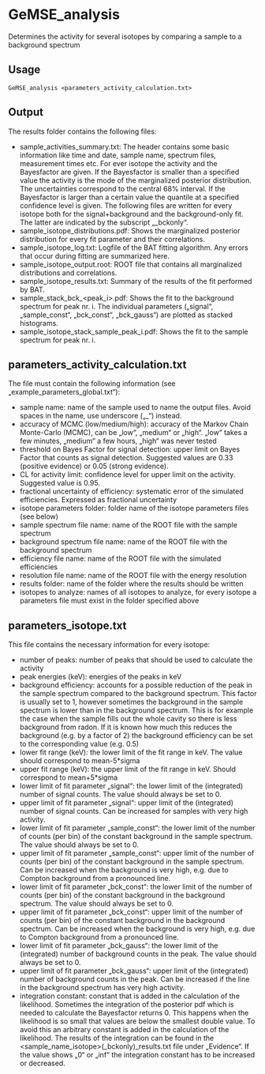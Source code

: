 GeMSE_analysis
======
Determines the activity for several isotopes by comparing a sample to a background spectrum
## Usage
```
GeMSE_analysis <parameters_activity_calculation.txt>
```
## Output
The results folder contains the following files:
* sample_activities_summary.txt: The header contains some basic information like time and date, sample name, spectrum files, measurement times etc. For ever isotope the activity and the Bayesfactor are given. If the Bayesfactor is smaller than a specified value the activity is the mode of the marginalized posterior distribution. The uncertainties correspond to the central 68% interval. If the Bayesfactor is larger than a certain value the quantile at a specified confidence level is given.
The following files are written for every isotope both for the signal+background and the background-only fit. The latter are indicated by the subscript „_bckonly“.
* sample_isotope_distributions.pdf: Shows the marginalized posterior distribution for every fit parameter and their correlations.
* sample_isotope_log.txt: Logfile of the BAT fitting algorithm. Any errors that occur during fitting are summarized here.
* sample_isotope_output.root: ROOT file that contains all marginalized distributions and correlations.
* sample_isotope_results.txt: Summary of the results of the fit performed by BAT. 
* sample_stack_bck_<peak_i>.pdf: Shows the fit to the background spectrum for peak nr. i. The individual parameters („signal“, „sample_const“, „bck_const“, „bck_gauss“) are plotted as stacked histograms.
* sample_isotope_stack_sample_peak_i.pdf: Shows the fit to the sample spectrum for peak nr. i.

## parameters_activity_calculation.txt
The file must contain the following information (see „example_parameters_global.txt“):
* sample name: name of the sample used to name the output files. Avoid spaces in the name, use underscore („_“) instead.
* accuracy of MCMC (low/medium/high): accuracy of the Markov Chain Monte-Carlo (MCMC), can be „low“, „medium“ or „high“. „low“ takes a few minutes, „medium“ a few hours, „high“ was never tested
* threshold on Bayes Factor for signal detection: upper limit on Bayes Factor that counts as signal detection. Suggested values are 0.33 (positive evidence) or 0.05 (strong evidence).
* CL for activity limit: confidence level for upper limit on the activity. Suggested value is 0.95.
* fractional uncertainty of efficiency: systematic error of the simulated efficiencies. Expressed as fractional uncertainty
* isotope parameters folder: folder name of the isotope parameters files (see below)
* sample spectrum file name: name of the ROOT file with the sample spectrum
* background spectrum file name: name of the ROOT file with the background spectrum
* efficiency file name: name of the ROOT file with the simulated efficiencies
* resolution file name: name of the ROOT file with the energy resolution
* results folder: name of the folder where the results should be written
* isotopes to analyze: names of all isotopes to analyze, for every isotope a parameters file must exist in the folder specified above

## parameters_isotope.txt
This file contains the necessary information for every isotope:

* number of peaks: number of peaks that should be used to calculate the activity
* peak energies (keV): energies of the peaks in keV
* background efficiency: accounts for a possible reduction of the peak in the sample spectrum compared to the background spectrum. This factor is usually set to 1, however sometimes the background in the sample spectrum is lower than in the background spectrum. This is for example the case when the sample fills out the whole cavity so there is less background from radon. If it is known how much this reduces the background (e.g. by a factor of 2) the background efficiency can be set to the corresponding value (e.g. 0.5)
* lower fit range (keV): the lower limit of the fit range in keV. The value should correspond to mean-5*sigma
* upper fit range (keV): the upper limit of the fit range in keV. Should correspond to mean+5*sigma
* lower limit of fit parameter „signal“: the lower limit of the (integrated) number of signal counts. The value should always be set to 0.
* upper limit of fit parameter „signal“: upper limit of the (integrated) number of signal counts. Can be increased for samples with very high activity.
* lower limit of fit parameter „sample_const“: the lower limit of the number of counts (per bin) of the constant background in the sample spectrum. The value should always be set to 0. 
* upper limit of fit parameter „sample_const“: upper limit of the number of counts (per bin) of the constant background in the sample spectrum. Can be increased when the background is very high, e.g. due to Compton background from a pronounced line.
* lower limit of fit parameter „bck_const“: the lower limit of the number of counts (per bin) of the constant background in the background spectrum. The value should always be set to 0. 
* upper limit of fit parameter „bck_const“: upper limit of the number of counts (per bin) of the constant background in the background spectrum. Can be increased when the background is very high, e.g. due to Compton background from a pronounced line.
* lower limit of fit parameter „bck_gauss“: the lower limit of the (integrated) number of background counts in the peak. The value should always be set to 0. 
* upper limit of fit parameter „bck_gauss“: upper limit of the (integrated) number of background counts in the peak. Can be increased if the line in the background spectrum has very high activity. 
* integration constant: constant that is added in the calculation of the likelihood. Sometimes the integration of the posterior pdf which is needed to calculate the Bayesfactor returns 0. This happens when the likelihood is so small that values are below the smallest double value. To avoid this an arbitrary constant is added in the calculation of the likelihood. The results of the integration can be found in the <sample_name_isotope>(_bckonly)_results.txt file under „Evidence“. If the value shows „0“ or „inf“ the integration constant has to be increased or decreased.

